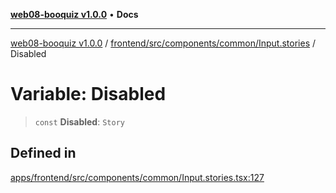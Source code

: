 [**web08-booquiz v1.0.0**](../../../../../../README.md) • **Docs**

***

[web08-booquiz v1.0.0](../../../../../../modules.md) / [frontend/src/components/common/Input.stories](../README.md) / Disabled

# Variable: Disabled

> `const` **Disabled**: `Story`

## Defined in

[apps/frontend/src/components/common/Input.stories.tsx:127](https://github.com/boostcampwm-2024/web08-BooQuiz/blob/f96af645f7679e55fbd626cf58ee24bdf8b61d17/apps/frontend/src/components/common/Input.stories.tsx#L127)
